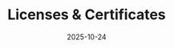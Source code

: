 ---
title: "Licenses & Certificates"
type: "landing"
date: 2025-10-24

design:
  spacing: '5rem'

sections:
  - block: accomplishments
    content:
      title: "Licenses & Certificates"
      subtitle: ""
      text: "A visual showcase of my academic and professional certifications."
      accomplishments:
        - title: "Advanced Learning Algorithms"
          date_start: "2025-01-01"
          description: "DeepLearning.AI, Stanford University — Issued Jan 2025  \nCredential ID: 6T7KI3YQGJN0"
          image:
            filename: "images/certificates/certificate2.jpg"
            alt: "Advanced Learning Algorithms Certificate"
          url: "https://www.coursera.org/account/accomplishments/certificate/6T7KI3YQGJN0"

        - title: "Supervised Machine Learning: Regression and Classification"
          date_start: "2024-11-01"
          description: "DeepLearning.AI, Stanford University — Issued Nov 2024  \nCredential ID: Y9815S6QCI3W"
          image:
            filename: "images/certificates/certificate1.jpg"
            alt: "Supervised Machine Learning Certificate"
          url: "https://www.coursera.org/account/accomplishments/certificate/Y9815S6QCI3W"

        - title: "Huawei Seeds for the Future 2025"
          date_start: "2025-01-01"
          description: "Selected among top 22 nationwide finalists in AI and digital transformation leadership."
          image:
            filename: "images/certificates/huawei.jpg"
            alt: "Huawei Seeds for the Future Certificate"

        - title: "Brain Station 23 Internship"
          date_start: "2023-01-01"
          description: "Completed a 2-week internship on web scraping and backend development using BeautifulSoup and Selenium."
          image:
            filename: "images/certificates/brainstation23.jpg"
            alt: "Brain Station Internship Certificate"

        - title: "Women Empowerment & Governance (IEEE Paper)"
          date_start: "2024-01-01"
          description: "Published a research paper on digitization of NGO management systems to empower women."
          image:
            filename: "images/certificates/ieee-paper.jpg"
            alt: "IEEE Paper Certificate"

    design:
      columns: 3
      view: card
---